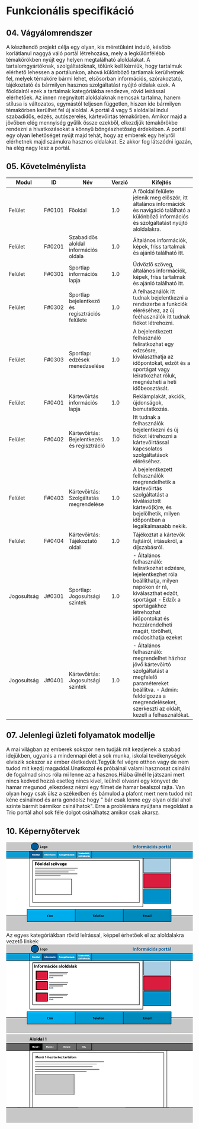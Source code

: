 # Funkcionális specifikáció

## 04. Vágyálomrendszer
A készítendő projekt célja egy olyan, kis méretűként induló, később korlátlanul naggyá váló portál létrehozása, mely a legkülönfélébb témakörökben nyújt egy helyen megtalálható aloldalakat. A tartalomgyártóknak, szolgáltatóknak, tőlünk kell kérniük, hogy tartalmuk elérhető lehessen a portálunkon, ahová különböző tartlamak kerülhetnek fel, melyek témaköre bármi lehet, elsősorban információs, szórakoztató, tájékoztató és bármilyen hasznos szolgáltatást nyújtó oldalak ezek. A főoldalról ezek a tartalmak kategóriákba rendezve, rövid leírással elérhetőek. Az innen megnyitott aloldalaknak nemcsak tartalma, hanem stílusa is változatos, egymástól teljesen független, hiszen ide bármilyen témakörben kerülhet fel új aloldal. A portál 4 vagy 5 aloldallal indul szabadidős, edzés, autószerelés, kártevőirtás témakörben. Amikor majd a jövőben elég mennyiség gyűlik össze ezekből, elkezdjük témakörökbe rendezni a hivatkozásokat a könnyű böngészhetőség érdekében. A portál egy olyan lehetőséget nyújt majd tehát, hogy az emberek egy helyről elérhetnek majd számukra hasznos oldalakat. Ez akkor fog látszódni igazán, ha elég nagy lesz a portál.

## 05. Követelménylista
|Modul|ID|Név|Verzió|Kifejtés|
|-----|--|---|------|--------|
|Felület|F#0101|Főoldal|1.0|A főoldal felülete jelenik meg először, itt általános információk és navigáció található a különbőző információs és szolgáltatást nyújtó aloldalakra.|
|Felület|F#0201|Szabadidős aloldal információs oldala|1.0|Általános információk, képek, friss tartalmak és ajánló található itt.|
|Felület|F#0301|Sportlap információs lapja|1.0|Üdvözlő szöveg, általános információk, képek, friss tartalmak és ajánló található itt.|
|Felület|F#0302|Sportlap bejelentkező és regisztrációs felülete|1.0|A felhasználók itt tudnak bejelentkezni a rendszerbe a funkciók eléréséhez, az új feéhasználók itt tudnak fiókot létrehozni.|
|Felület|F#0303|Sportlap: edzések menedzselése|1.0|A bejelentkezett felhasználó feliratkozhat egy edzsésre, kiválaszthatja az időpontokat, edzőt és a sportágat vagy leiratkozhat róluk, megnézheti a heti időbeosztását.|
|Felület|F#0401|Kártevőirtás információs lapja|1.0|Reklámplakát, akciók, újdonságok, bemutatkozás.|
|Felület|F#0402|Kártevőirtás: Bejelentkezés és regisztráció|1.0|Itt tudnak a felhasználók bejelentkezni és új fiókot létrehozni a kártevőirtással kapcsolatos szolgáltatások eléréséhez.|
|Felület|F#0403|Kártevőirtás: Szolgáltatás megrendelése|1.0|A bejelentkezett felhasználók megrendelhetik a kártevőirtás szolgáltatást a kiválasztott kártevő(k)re, és bejelölhetik, milyen időpontban a legalkalmasabb nekik.|
|Felület|F#0404|Kártevőirtás: Tájékoztató oldal|1.0|Tájékoztat a kártevők fajtáiról, irtásukról, a díjszabásról.|
|Jogosultság|J#0301|Sportlap: Jogosultsági szintek|1.0|- Általános felhasználó: feliratkozhat edzésre, lejelentkezhet róla beállíthatja, milyen napokon ér rá, kiválaszthat edzőt, sportágat - Edző: a sportágakhoz létrehozhat időpontokat és hozzárendelheti magát, törölheti, módosíthatja ezeket|
|Jogosultság|J#0401|Kártevőirtás: Jogosultsági szintek|1.0|- Általános felhasználó: megrendelhet házhoz jövő kártevőirtó szolgáltatást a megfelelő paramétereket beállítva. - Admin: feldolgozza a megrendeléseket, szerkeszti az oldalt, kezeli a felhasználókat.|

## 07. Jelenlegi üzleti folyamatok modellje
A mai világban az emberek sokszor nem tudják mit kezdjenek a szabad idejükben, ugyanis a mindennapi élet a sok munka, iskolai tevékenységek elviszik sokszor az ember életkedvét.Tegyük fel végre otthon vagy de nem tudod mit kezdj magaddal.Unatkozol és próbálnál valami hasznosat csinálni de fogalmad sincs róla mi lenne az a hasznos.Hiába ülnél le játszani mert nincs kedved hozzá esetleg nincs kivel, leülnél olvasni egy könyvet de hamar megunod ,elkezdesz nézni egy filmet de hamar bealszol rajta. Van olyan hogy csak ülsz a székedben és bámulod a plafont mert nem tudod mit kéne csinálnod és arra gondolsz hogy " bár csak lenne egy olyan oldal ahol szinte bármit bármikor csinálhatok". Erre a problémára nyújtana megoldást a Trio portál ahol sok féle dolgot csinálhatsz amikor csak akarsz.

## 10. Képernyőtervek
![A főoldal képernyőterve](Dokumentacio_kepek/fooldal.png)
Az egyes kategóriákban rövid leírással, képpel érhetőek el az aloldalakra vezető linkek:
![Az egyik kategória képernyőterve](Dokumentacio_kepek/kategoria.png)
![Az egyik aloldal képernyőterve](Dokumentacio_kepek/aloldal.png)